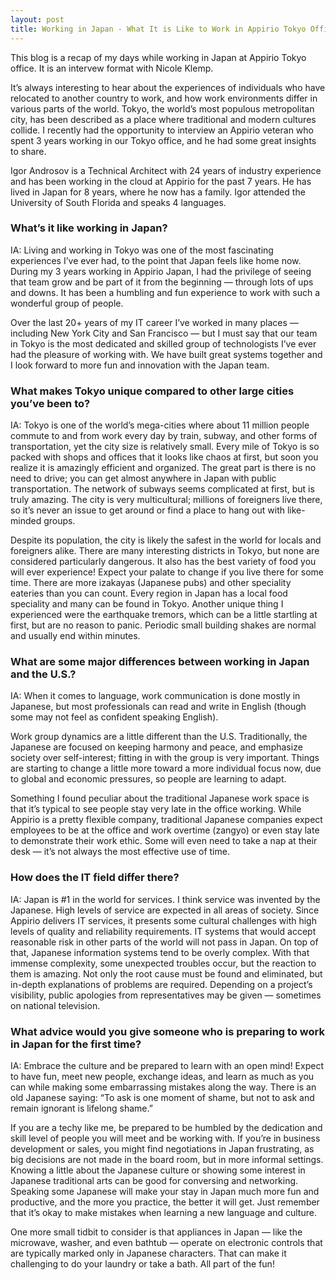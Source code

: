 ```yaml
---
layout: post
title: Working in Japan - What It is Like to Work in Appirio Tokyo Office
---
```


This blog is a recap of my days while working in Japan at Appirio Tokyo office. It is an intervew format with Nicole Klemp.

It’s always interesting to hear about the experiences of individuals who have relocated to another country to work, and how work environments differ in various parts of the world. Tokyo, the world’s most populous metropolitan city, has been described as a place where traditional and modern cultures collide. I recently had the opportunity to interview an Appirio veteran who spent 3 years working in our Tokyo office, and he had some great insights to share.

Igor Androsov is a Technical Architect with 24 years of industry experience and has been working in the cloud at Appirio for the past 7 years. He has lived in Japan for 8 years, where he now has a family. Igor attended the University of South Florida and speaks 4 languages.

### What’s it like working in Japan?

IA: Living and working in Tokyo was one of the most fascinating experiences I’ve ever had, to the point that Japan feels like home now. During my 3 years working in Appirio Japan, I had the privilege of seeing that team grow and be part of it from the beginning — through lots of ups and downs. It has been a humbling and fun experience to work with such a wonderful group of people.

Over the last 20+ years of my IT career I’ve worked in many places — including New York City and San Francisco — but I must say that our team in Tokyo is the most dedicated and skilled group of technologists I’ve ever had the pleasure of working with. We have built great systems together and I look forward to more fun and innovation with the Japan team.

### What makes Tokyo unique compared to other large cities you’ve been to?

IA: Tokyo is one of the world’s mega-cities where about 11 million people commute to and from work every day by train, subway, and other forms of transportation, yet the city size is relatively small. Every mile of Tokyo is so packed with shops and offices that it looks like chaos at first, but soon you realize it is amazingly efficient and organized. The great part is there is no need to drive; you can get almost anywhere in Japan with public transportation. The network of subways seems complicated at first, but is truly amazing. The city is very multicultural; millions of foreigners live there, so it’s never an issue to get around or find a place to hang out with like-minded groups.

Despite its population, the city is likely the safest in the world for locals and foreigners alike. There are many interesting districts in Tokyo, but none are considered particularly dangerous. It also has the best variety of food you will ever experience! Expect your palate to change if you live there for some time. There are more izakayas (Japanese pubs) and other speciality eateries than you can count. Every region in Japan has a local food speciality and many can be found in Tokyo. Another unique thing I experienced were the earthquake tremors, which can be a little startling at first, but are no reason to panic. Periodic small building shakes are normal and usually end within minutes.

### What are some major differences between working in Japan and the U.S.?

IA: When it comes to language, work communication is done mostly in Japanese, but most professionals can read and write in English (though some may not feel as confident speaking English).

Work group dynamics are a little different than the U.S. Traditionally, the Japanese are focused on keeping harmony and peace, and emphasize society over self-interest; fitting in with the group is very important. Things are starting to change a little more toward a more individual focus now, due to global and economic pressures, so people are learning to adapt.

Something I found peculiar about the traditional Japanese work space is that it’s typical to see people stay very late in the office working. While Appirio is a pretty flexible company, traditional Japanese companies expect employees to be at the office and work overtime (zangyo) or even stay late to demonstrate their work ethic. Some will even need to take a nap at their desk — it’s not always the most effective use of time.

### How does the IT field differ there?

IA: Japan is #1 in the world for services. I think service was invented by the Japanese. High levels of service are expected in all areas of society. Since Appirio delivers IT services, it presents some cultural challenges with high levels of quality and reliability requirements. IT systems that would accept reasonable risk in other parts of the world will not pass in Japan. On top of that, Japanese information systems tend to be overly complex. With that immense complexity, some unexpected troubles occur, but the reaction to them is amazing. Not only the root cause must be found and eliminated, but in-depth explanations of problems are required. Depending on a project’s visibility, public apologies from representatives may be given — sometimes on national television.

### What advice would you give someone who is preparing to work in Japan for the first time?

IA: Embrace the culture and be prepared to learn with an open mind! Expect to have fun, meet new people, exchange ideas, and learn as much as you can while making some embarrassing mistakes along the way. There is an old Japanese saying: “To ask is one moment of shame, but not to ask and remain ignorant is lifelong shame.”

If you are a techy like me, be prepared to be humbled by the dedication and skill level of people you will meet and be working with. If you’re in business development or sales, you might find negotiations in Japan frustrating, as big decisions are not made in the board room, but in more informal settings. Knowing a little about the Japanese culture or showing some interest in Japanese traditional arts can be good for conversing and networking. Speaking some Japanese will make your stay in Japan much more fun and productive, and the more you practice, the better it will get. Just remember that it’s okay to make mistakes when learning a new language and culture.

One more small tidbit to consider is that appliances in Japan — like the microwave, washer, and even bathtub — operate on electronic controls that are typically marked only in Japanese characters. That can make it challenging to do your laundry or take a bath. All part of the fun!
